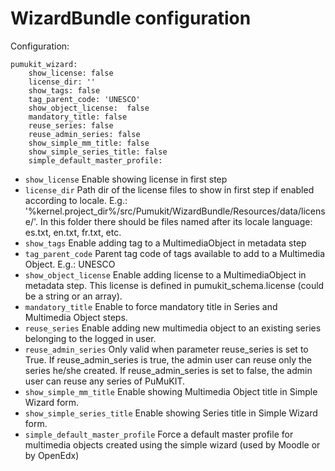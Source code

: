 WizardBundle configuration
==================================

Configuration:

```
pumukit_wizard:
    show_license: false
    license_dir: ''
    show_tags: false
    tag_parent_code: 'UNESCO'
    show_object_license:  false
    mandatory_title: false
    reuse_series: false
    reuse_admin_series: false
    show_simple_mm_title: false
    show_simple_series_title: false
    simple_default_master_profile:
```

* `show_license` Enable showing license in first step
* `license_dir` Path dir of the license files to show in first step if enabled according to locale. E.g.: '%kernel.project_dir%/src/Pumukit/WizardBundle/Resources/data/license/'. In this folder there should be files named after its locale language: es.txt, en.txt, fr.txt, etc.
* `show_tags` Enable adding tag to a MultimediaObject in metadata step
* `tag_parent_code` Parent tag code of tags available to add to a Multimedia Object. E.g.: UNESCO
* `show_object_license` Enable adding license to a MultimediaObject in metadata step. This license is defined in pumukit_schema.license (could be a string or an array).
* `mandatory_title` Enable to force mandatory title in Series and Multimedia Object steps.
* `reuse_series` Enable adding new multimedia object to an existing series belonging to the logged in user.
* `reuse_admin_series` Only valid when parameter reuse_series is set to True. If reuse_admin_series is true, the admin user can reuse only the series he/she created. If reuse_admin_series is set to false, the admin user can reuse any series of PuMuKIT.
* `show_simple_mm_title` Enable showing Multimedia Object title in Simple Wizard form.
* `show_simple_series_title` Enable showing Series title in Simple Wizard form.
* `simple_default_master_profile` Force a default master profile for multimedia objects created using the simple wizard (used by Moodle or by OpenEdx)

